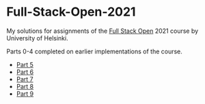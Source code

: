 # Full-Stack-Open-2021

My solutions for assignments of the [Full Stack Open](https://fullstackopen.com/) 2021 course by University of Helsinki.

Parts 0-4 completed on earlier implementations of the course.

- [Part 5](https://github.com/RIR/Full-Stack-Open-2021/tree/main/osa5)
- [Part 6](https://github.com/RIR/Full-Stack-Open-2021/tree/main/osa6)
- [Part 7](https://github.com/RIR/Full-Stack-Open-2021/tree/main/osa7)
- [Part 8](https://github.com/RIR/Full-Stack-Open-2021/tree/main/osa8)
- [Part 9](https://github.com/RIR/Full-Stack-Open-2021/tree/main/osa9)

